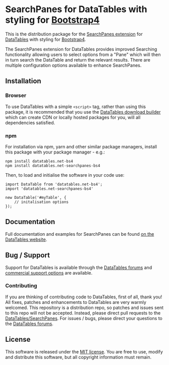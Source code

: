 # SearchPanes for DataTables with styling for [Bootstrap4](https://getbootstrap.com/docs/4.6/getting-started/introduction/)

This is the distribution package for the [SearchPanes extension](https://datatables.net/extensions/searchpanes) for [DataTables](https://datatables.net/) with styling for [Bootstrap4](https://getbootstrap.com/docs/4.6/getting-started/introduction/).

The SearchPanes extension for DataTables provides improved Searching functionality allowing users to select options from a "Pane" which will then in turn search the DataTable and return the relevant results. There are multiple configuration options available to enhance SearchPanes.


## Installation

### Browser

To use DataTables with a simple `<script>` tag, rather than using this package, it is recommended that you use the [DataTables download builder](//datatables.net/download) which can create CDN or locally hosted packages for you, will all dependencies satisfied.

### npm

For installation via npm, yarn and other similar package managers, install this package with your package manager - e.g.:

```
npm install datatables.net-bs4
npm install datatables.net-searchpanes-bs4
```

Then, to load and initialise the software in your code use:

```
import DataTable from 'datatables.net-bs4';
import 'datatables.net-searchpanes-bs4'

new DataTable('#myTable', {
    // initalisation options
});
```


## Documentation

Full documentation and examples for SearchPanes can be found [on the DataTables website](https://datatables.net/extensions/searchpanes).


## Bug / Support

Support for DataTables is available through the [DataTables forums](//datatables.net/forums) and [commercial support options](//datatables.net/support) are available.

### Contributing

If you are thinking of contributing code to DataTables, first of all, thank you! All fixes, patches and enhancements to DataTables are very warmly welcomed. This repository is a distribution repo, so patches and issues sent to this repo will not be accepted. Instead, please direct pull requests to the [DataTables/SearchPanes](http://github.com/DataTables/SearchPanes). For issues / bugs, please direct your questions to the [DataTables forums](//datatables.net/forums).


## License

This software is released under the [MIT license](//datatables.net/license). You are free to use, modify and distribute this software, but all copyright information must remain.

